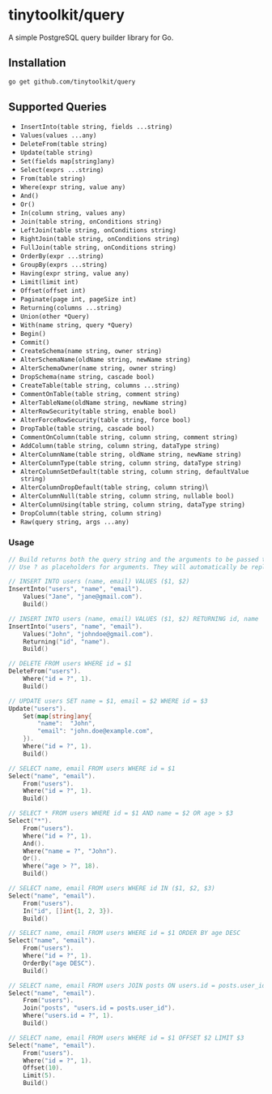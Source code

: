 # tinytoolkit/query

A simple PostgreSQL query builder library for Go.

## Installation

```bash
go get github.com/tinytoolkit/query
```

## Supported Queries

- `InsertInto(table string, fields ...string)` 
- `Values(values ...any)`
- `DeleteFrom(table string)`
- `Update(table string)`
- `Set(fields map[string]any)`
- `Select(exprs ...string)`
- `From(table string)`
- `Where(expr string, value any)`
- `And()`
- `Or()`
- `In(column string, values any)`
- `Join(table string, onConditions string)`
- `LeftJoin(table string, onConditions string)`
- `RightJoin(table string, onConditions string)`
- `FullJoin(table string, onConditions string)`
- `OrderBy(expr ...string)`
- `GroupBy(exprs ...string)`
- `Having(expr string, value any)`
- `Limit(limit int)`
- `Offset(offset int)`
- `Paginate(page int, pageSize int)`
- `Returning(columns ...string)`
- `Union(other *Query)`
- `With(name string, query *Query)`
- `Begin()`
- `Commit()`
- `CreateSchema(name string, owner string)`
- `AlterSchemaName(oldName string, newName string)`
- `AlterSchemaOwner(name string, owner string)`
- `DropSchema(name string, cascade bool)`
- `CreateTable(table string, columns ...string)`
- `CommentOnTable(table string, comment string)`
- `AlterTableName(oldName string, newName string)`
- `AlterRowSecurity(table string, enable bool)`
- `AlterForceRowSecurity(table string, force bool)`
- `DropTable(table string, cascade bool)`
- `CommentOnColumn(table string, column string, comment string)`
- `AddColumn(table string, column string, dataType string)`
- `AlterColumnName(table string, oldName string, newName string)`
- `AlterColumnType(table string, column string, dataType string)`
- `AlterColumnSetDefault(table string, column string, defaultValue string)`
- `AlterColumnDropDefault(table string, column string)`\
- `AlterColumnNull(table string, column string, nullable bool)`
- `AlterColumnUsing(table string, column string, dataType string)`
- `DropColumn(table string, column string)`
- `Raw(query string, args ...any)`

### Usage

```go
// Build returns both the query string and the arguments to be passed to the database driver.
// Use ? as placeholders for arguments. They will automatically be replaced with $1, $2, etc.

// INSERT INTO users (name, email) VALUES ($1, $2)
InsertInto("users", "name", "email").
    Values("Jane", "jane@gmail.com").
    Build()

// INSERT INTO users (name, email) VALUES ($1, $2) RETURNING id, name
InsertInto("users", "name", "email").
	Values("John", "johndoe@gmail.com").
	Returning("id", "name").
	Build()

// DELETE FROM users WHERE id = $1
DeleteFrom("users").
    Where("id = ?", 1).
    Build()

// UPDATE users SET name = $1, email = $2 WHERE id = $3
Update("users").
	Set(map[string]any{
		"name":  "John",
		"email": "john.doe@example.com",
	}).
	Where("id = ?", 1).
    Build()

// SELECT name, email FROM users WHERE id = $1
Select("name", "email").
	From("users").
	Where("id = ?", 1).
	Build()

// SELECT * FROM users WHERE id = $1 AND name = $2 OR age > $3
Select("*").
	From("users").
	Where("id = ?", 1).
	And().
	Where("name = ?", "John").
	Or().
	Where("age > ?", 18).
	Build()

// SELECT name, email FROM users WHERE id IN ($1, $2, $3)
Select("name", "email").
	From("users").
	In("id", []int{1, 2, 3}).
	Build()

// SELECT name, email FROM users WHERE id = $1 ORDER BY age DESC
Select("name", "email").
	From("users").
	Where("id = ?", 1).
	OrderBy("age DESC").
	Build()

// SELECT name, email FROM users JOIN posts ON users.id = posts.user_id WHERE users.id = $1
Select("name", "email").
	From("users").
	Join("posts", "users.id = posts.user_id").
	Where("users.id = ?", 1).
	Build()

// SELECT name, email FROM users WHERE id = $1 OFFSET $2 LIMIT $3
Select("name", "email").
	From("users").
	Where("id = ?", 1).
	Offset(10).
	Limit(5).
	Build()
```
